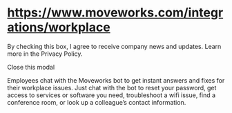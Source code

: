# https://www.moveworks.com/integrations/workplace

By checking this box, I agree to receive company news and updates. Learn more in the Privacy Policy.







  Close this modal
  


Employees chat with the Moveworks bot to get instant answers and fixes for their workplace issues. Just chat with the bot to reset your password, get access to services or software you need, troubleshoot a wifi issue, find a conference room, or look up a colleague’s contact information.

